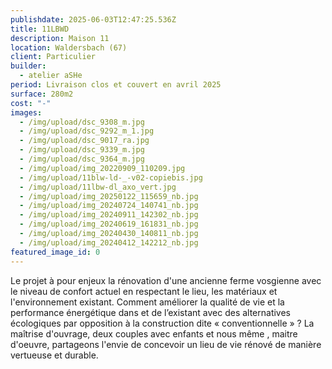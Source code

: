 ```yaml
---
publishdate: 2025-06-03T12:47:25.536Z
title: 11LBWD
description: Maison 11
location: Waldersbach (67)
client: Particulier
builder:
  - atelier aSHe
period: Livraison clos et couvert en avril 2025
surface: 280m2
cost: "-"
images:
  - /img/upload/dsc_9308_m.jpg
  - /img/upload/dsc_9292_m_1.jpg
  - /img/upload/dsc_9017_ra.jpg
  - /img/upload/dsc_9339_m.jpg
  - /img/upload/dsc_9364_m.jpg
  - /img/upload/img_20220909_110209.jpg
  - /img/upload/11blw-ld-_-v02-copiebis.jpg
  - /img/upload/11lbw-dl_axo_vert.jpg
  - /img/upload/img_20250122_115659_nb.jpg
  - /img/upload/img_20240724_140741_nb.jpg
  - /img/upload/img_20240911_142302_nb.jpg
  - /img/upload/img_20240619_161831_nb.jpg
  - /img/upload/img_20240430_140811_nb.jpg
  - /img/upload/img_20240412_142212_nb.jpg
featured_image_id: 0
---
```

Le projet à pour enjeux la rénovation d'une ancienne ferme vosgienne avec le niveau de confort actuel en respectant le lieu, les matériaux et l'environnement existant. Comment améliorer la qualité de vie et la performance énergétique dans et de l’existant avec des alternatives écologiques par opposition à la construction dite « conventionnelle » ? La maîtrise d'ouvrage, deux couples avec enfants et nous même , maitre d'oeuvre, partageons l'envie de concevoir un lieu de vie rénové  de manière vertueuse et durable.